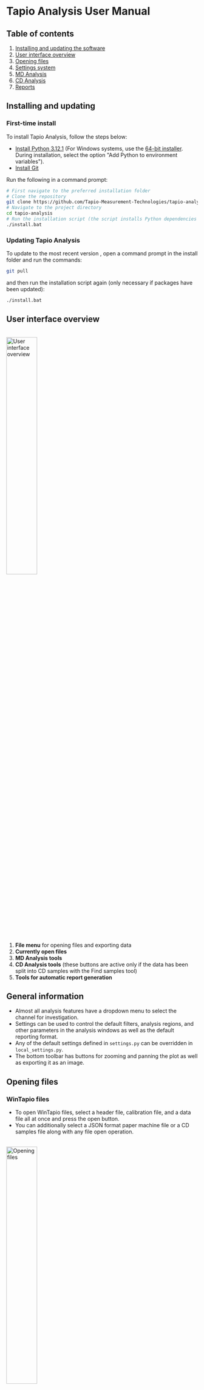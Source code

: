 # Tapio Analysis User Manual

## Table of contents
1. [Installing and updating the software](#installing-and-updating)
2. [User interface overview](#user-interface-overview)
3. [Opening files](#opening-files)
4. [Settings system](#settings-system)
5. [MD Analysis](#md-analysis)
6. [CD Analysis](#cd-analysis)
7. [Reports](#reports)

## Installing and updating

### First-time install
To install Tapio Analysis, follow the steps below:
- [Install Python 3.12.1](https://www.python.org/downloads/release/python-3121/) (For Windows systems, use the [64-bit installer](https://www.python.org/ftp/python/3.12.1/python-3.12.1-amd64.exe). During installation, select the option "Add Python to environment variables").
- [Install Git](https://git-scm.com/)

Run the following in a command prompt:
```bash
# First navigate to the preferred installation folder
# Clone the repository
git clone https://github.com/Tapio-Measurement-Technologies/tapio-analysis
# Navigate to the project directory
cd tapio-analysis
# Run the installation script (the script installs Python dependencies in a virtualenv, creates src/local_settings.py, a launch script and a shortcut)
./install.bat
```

### Updating Tapio Analysis
To update to the most recent version , open a command prompt in the install folder and run the commands:
```bash
git pull
```
and then run the installation script again (only necessary if packages have been updated):
```bash
./install.bat
```

## User interface overview
<br><img src="img/ui-overview.png" alt="User interface overview" width="40%"><br><small></small><br>
1. **File menu** for opening files and exporting data
2. **Currently open files**
3. **MD Analysis tools**
4. **CD Analysis tools** (these buttons are active only if the data has been split into CD samples with the Find samples tool)
5. **Tools for automatic report generation**

## General information
- Almost all analysis features have a dropdown menu to select the channel for investigation.
- Settings can be used to control the default filters, analysis regions, and other parameters in the analysis windows as well as the default reporting format.
- Any of the default settings defined in `settings.py` can be overridden in `local_settings.py`.
- The bottom toolbar has buttons for zooming and panning the plot as well as exporting it as an image.

## Opening files
### WinTapio files
- To open WinTapio files, select a header file, calibration file, and a data file all at once and press the open button.
- You can additionally select a JSON format paper machine file or a CD samples file along with any file open operation.

<br><img src="img/opening-files.png" alt="Opening files" width="40%"><br><small></small><br>

### Other data files
- The software uses data loaded in a Pandas dataframe. Please contact info@tapiotechnologies.com for more information.


## Settings System
The `src/settings.py` file contains settings that influence the behavior of the software, such as the default positions of sliders, tape widths, and more.

All default settings visible in `src/settings.py` can be overridden by editing `src/local_settings.py`. For example, to change the tape width, add the following line in `local_settings.py`:

```python
TAPE_WIDTH_MM = 25
```

#### Note:
It is possible to edit settings directly in  `src/settings.py`, but this will be re-written on updates of the software. Use `src/local_settings.py` to override default settings.


### Calculated Channels
You can define custom calculated channels in settings. For instance, to add a channel for density, you would define a function to calculate the channel and then add it to the list of calculated channels:

```python
def calc_density(dataframe):
    return dataframe['BW'] / (dataframe['Caliper'] / 1000)

CALCULATED_CHANNELS = [
    {"name": "Density", "unit": "g/m^3", "function": calc_density}
]
```

### Fixed Y limits for spectrum
To allow for better comparison of the spectral content of different samples, the Y limits of spectra can be fixed per channel in settings.

```python
CD_SPECTRUM_FIXED_YLIM = {"Caliper": [0, 1], "Basis Weight": [0,1]}
MD_SPECTRUM_FIXED_YLIM = {"Caliper": [0, 1], "Basis Weight": [0,1]}
```

### Band pass filter slider decimals
The step and number of decimals visible in the filter slider can be edited:
```python
BAND_PASS_FILTER_DECIMALS = 5
BAND_PASS_FILTER_SINGLESTEP = 0.001
```

### Extra data adjustment sliders
It is possible to stretch and compress loaded supplementary CD data by altering the start and end points with sliders. The adjustment range can be controlled with a setting.
```python
EXTRA_DATA_ADJUST_RANGE = 1
```

### Display unit multipliers
The default unit of the software is meters. In profile views is possible to set a custom scaling factor and unit name for the plots.
```python
CD_PROFILE_DISPLAY_UNIT_MULTIPLIER = 1
CD_PROFILE_DISPLAY_UNIT = "m"
```











#### Note:
The old calculated channels from **WinTapio** do not work in **Tapio Analysis**. These old channels should be added to the `IGNORE_CHANNELS` list and re-generated using the new calculated channels functionality.



## MD Analysis

### Time domain
- Visualize and filter the raw data, view statistics.

### Spectrum
- Identify frequencies and amplitudes of periodic components in the data, visualize the known rotating frequencies of components in the production line.
- **Use the middle mouse button to select a frequency**.
- Use the refine button to do fundamental frequency estimation (spectrum peak detection) in frequencies near the selected frequency. The refine button will adjust the selected frequency.
- `View -> Paper machine data` can be used to open the paper machine file to visualize the components on top of the spectrum.

<br><img src="img/selected-frequency-spectrum.png" alt="Selection of frequency in the spectrum" width="40%"><br><small></small><br>

#### Note about spectral calculations in Tapio Analysis
All spectral calculations in the software are based on the Welch method, which involves splitting the data into overlapping windows, calculating the a spectrum for each window and averaging the results. This method helps reduce noise and deal with data instationarities but reduces frequencyt resolution. The choice of window length influences both the frequency resolution and noise levels in the spectrum.

The window length can be adjusted to balance between noise reduction and resolution enhancement. Shorter windows give better noise control but reduce frequency detail, while longer windows enhance frequency resolution at the cost of increased noise. The user can adjust the window length using the slider in the analysis interface. It is important to select a window size that highlights the peaks of interest with sufficient detail while minimizing noise.

The maximum frequency is determined by the Nyquist frequency, which depends on the sampling interval. For instance, if the sampling interval is 12.8 mm, the maximum frequency will be half of the sample rate (e.g. 625 cycles per meter for a 12.8 mm sampling interval).

# Visualization of harmonics
It is typical for rotating elements to cause peaks in the spectrum at integer multiples (harmonics) of their rotating frequency. The software provides tools to visualize these harmonics.  You can control how many harmonic frequencies are displayed by adjusting the setting MAX_HARMONICS in the local_settings.py file.





### Spectrogram
- Investigate the frequencies and amplitudes of periodic components in the data over time or the length of the sample.
- Visualize the known rotating frequencies of components (rolls, wires, felts, pumps, etc.) in the production line.
- Use the refine button to do fundamental frequency estimation (spectrum peak detection) in frequencies near the selected frequency. The refine button will adjust the selected frequency.
- `View -> Paper machine data` can be used to open the paper machine file to visualize the components on top of the spectrum.

### Channel correlation
- Study the correlation in the data between any two channels.

### Correlation matrix
- Study the correlation coefficients between all channels at once.

### Formation
- Obtain a formation profile, describing the formation index over the length of the sample. The formation index is calculated from 1 mm aperture Transmission sensor data automatically correlated to basis weight sensor data to estimate basis weight.

## CD Analysis
- The CD analysis tools in Tapio Analysis are based on splitting a measurement of a sample roll consisting of multiple CD Strips separated by tapes into multiple CD profiles. The splitting is based on detecting the peaks caused by the tapes.
- CD analysis tools make use of the mean profile calculated from the individual CD strips.
- Each CD analysis feature has tools to select and deselect samples (`View -> Select samples`).

### Find samples
<br><img src="img/find-samples.png" alt="Find samples" width="40%"><br><small></small><br>

- Find samples is used to split a measured CD sample roll into individual CD samples (the samples are separated by tapes).
- Select a channel where the tapes are clearly visible and **use the middle mouse button to select a threshold level**.
- The sample locations can be saved from `File -> Save samples` for opening later.

### CD Profile
- View the mean CD profile with individual profiles or min/max profiles of the selected samples.

### CD Profile waterfall
- View all CD profiles at once.

### CD Spectrum
- Identify wavelengths and amplitudes of periodic components in the CD data, visualize the known actuator spacings of the production line.
- **Use the middle mouse button to select a frequency**.
- Use the refine button to do fundamental frequency estimation (spectrum peak detection) in frequencies near the selected frequency. The refine button will adjust the selected frequency.
- `View -> Paper machine data` can be used to open the paper machine file to visualize the components on top of the spectrum.

### CD Spectrogram
- Investigate the wavelengths and amplitudes of periodic components in the CD data over the length of the samples.
- **Use the middle mouse button to select a frequency**.
- Use the refine button to do fundamental frequency estimation (spectrum peak detection) in frequencies near the selected frequency. The refine button will adjust the selected frequency.
- `View -> Paper machine data` can be used to open the paper machine file to visualize the components on top of the spectrum.

### CD Channel correlation
- Study the correlation of the mean CD profile between any two channels.

### CD Correlation matrix
- Study the correlation coefficients between mean CD profiles in all channels at once.

### CD Formation
- Investigate the mean formation index of the CD profiles in different CD locations.

## Reports
- Tools for automatic report generation. The report structure can be specified in settings in JSON format.